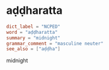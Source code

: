 # aḍḍharatta

``` toml
dict_label = "NCPED"
word = "aḍḍharatta"
summary = "midnight"
grammar_comment = "masculine neuter"
see_also = ["aḍḍha"]
```

midnight

